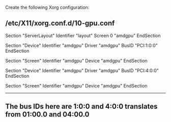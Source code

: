 Create the following Xorg configuration: 

/etc/X11/xorg.conf.d/10-gpu.conf
----------------------------------------

Section "ServerLayout"
    Identifier "layout"
    Screen 0 "amdgpu"
EndSection

Section "Device"
    Identifier  "amdgpu"
    Driver      "amdgpu"
    BusID       "PCI:1:0:0"
EndSection

Section "Screen"
    Identifier "amdgpu"
    Device "amdgpu"
EndSection

Section "Device"
    Identifier  "amdgpu"
    Driver      "amdgpu"
    BusID       "PCI:4:0:0"
EndSection

Section "Screen"
    Identifier "amdgpu"
    Device "amdgpu"
EndSection

----------------------------------------

## The bus IDs here are 1:0:0 and 4:0:0 translates from 01:00.0 and 04:00.0
